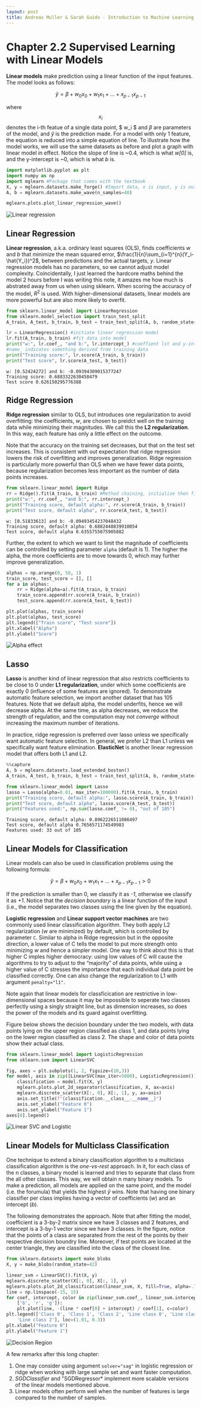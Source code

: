 ```yaml
---
layout: post
title: Andreas Muller & Sarah Guido - Introduction to Machine Learning with Python - Chapter 2.2
---
```


# Chapter 2.2 Supervised Learning with Linear Models

**Linear models** make prediction using a linear function of the input features. The model looks as follows:

$$
\hat{y} = \beta + w_0x_0 + w_1x_1 + ... + x_{p-1}x_{p-1}
$$

where $$x_i$$ denotes the i-th featue of a single data point, $ w_i $ and $\beta$ are parameters of the model, and $\hat{y}$ is the prediction made. For a model with only 1 feature, the equation is reduced into a simple equation of line. To illustrate how the model works, we will use the same datasets as before and plot a graph with linear model in effect. Notice the slope of line is ~0.4, which is what *w[0]* is, and the y-intercept is ~0, which is what *b* is.


```python
import matplotlib.pyplot as plt
import numpy as np
import mglearn #Package that comes with the textbook
X, y = mglearn.datasets.make_forge() #Import data, x is input, y is output
A, b = mglearn.datasets.make_wave(n_samples=40)
```


```python
mglearn.plots.plot_linear_regression_wave()
```
    


    
![Linear regression](/assets/pictures/Muller_2016_Chapter_2_2_1.png)
    


## Linear Regression

**Linear regression**, a.k.a. ordinary least squares (OLS), finds coefficients *w* and *b* that minimize the mean squared error, $\frac{1}{n}\sum_{i=1}^{n}(Y_i-\hat{Y_i})^2$, between predictions and the actual targets, *y*. Linear regression models has no parameters, so we cannot adjust model complexity. Coincidentally, I just learned the hardcore maths behind the model 2 hours before I was writing this note, it amazes me how much is abstrated away from us when using sklearn. When scoring the accuracy of the model, $R^2$ is used. With higher-dimensional datasets, linear models are more powerful but are also more likely to overfit.



```python
from sklearn.linear_model import LinearRegression
from sklearn.model_selection import train_test_split
A_train, A_test, b_train, b_test = train_test_split(A, b, random_state=0)

lr = LinearRegression() #initiate linear regression model
lr.fit(A_train, b_train) #fit data into model
print("w:", lr.coef_, "and b:", lr.intercept_) #coeffient lst and y-intercept
#name_ indicates something derived from training data
print("Training score:", lr.score(A_train, b_train))
print("Test score", lr.score(A_test, b_test))
```

    w: [0.52424272] and b: -0.09394309015377247
    Training score: 0.6883322630458479
    Test score 0.626150295776388
    

## Ridge Regression
**Ridge regression** similar to OLS, but introduces one regularization to avoid overfitting: the coefficients, *w*, are chosen to preidct well on the training data while minimizing their magnitudes. We call this the **L2 regularization**. In this way, each feature has only a little effect on the outcome.

Note that the accuracy on the training set decreases, but that on the test set increases. This is consistent with out expectation that ridge regression lowers the risk of overfitting and improves generalization. Ridge regression is particularly more powerful than OLS when we have fewer data points, because regularization becomes less important as the number of data points increases.


```python
from sklearn.linear_model import Ridge
rr = Ridge().fit(A_train, b_train) #Method chaining, initialize then fit data
print("w:", rr.coef_, "and b:", rr.intercept_)
print("Training score, default alpha:", rr.score(A_train, b_train))
print("Test score, default alpha", rr.score(A_test, b_test))
```

    w: [0.51833613] and b: -0.09493454237048432
    Training score, default alpha: 0.6882448839910054
    Test score, default alpha 0.6355755075905882
    

Further, the extent to which we want to limit the magnitude of coefficients can be controlled by setting parameter `alpha` (default is 1). The higher the alpha, the more coefficients are to move towards 0, which may further improve generalization.


```python
alphas = np.arange(0, 50, 1)
train_score, test_score = [], []
for a in alphas:
    rr = Ridge(alpha=a).fit(A_train, b_train)
    train_score.append(rr.score(A_train, b_train))
    test_score.append(rr.score(A_test, b_test))

plt.plot(alphas, train_score)
plt.plot(alphas, test_score)
plt.legend(["Train score", "Test score"])
plt.xlabel("Alpha")
plt.ylabel("Score")

```




    
![Alpha effect](/assets/pictures/Muller_2016_Chapter_2_2_2.png)
    


## Lasso

**Lasso** is another kind of linear regression that also restricts coefficients to be close to 0 under **L1 regularization**, under which some coefficients are exactly 0 (influence of some features are ignored). To demonstrate automatic feature selection, we import another dataset that has 105 features. Note that we default alpha, the model underfits, hence we will decrease alpha. At the same time, as alpha decreases, we reduce the strength of regulation, and the computation may not *converge* without increasing the maximum number of iterations.

In practice, ridge regression is preferred over lasso unless we specifically want automatic feature selection. In general, we prefer L2 than L1 unless we specifically want feature elimination. **ElasticNet** is another linear regression model that offers both L1 and L2.


```python
%%capture
A, b = mglearn.datasets.load_extended_boston()
A_train, A_test, b_train, b_test = train_test_split(A, b, random_state=0)
```


```python
from sklearn.linear_model import Lasso
lasso = Lasso(alpha=0.01, max_iter=100000).fit(A_train, b_train)
print("Training score, default alpha:", lasso.score(A_train, b_train))
print("Test score, default alpha", lasso.score(A_test, b_test))
print("Features used:", np.sum(lasso.coef_ != 0), "out of 105")
```

    Training score, default alpha: 0.8962226511086497
    Test score, default alpha 0.7656571174549983
    Features used: 33 out of 105
    

## Linear Models for Classification

Linear models can also be used in classification problems using the following formula:

$$
\hat{y} = \beta + w_0x_0 + w_1x_1 + ... + x_{p-1}x_{p-1} > 0
$$

If the prediction is smaller than 0, we classify it as *-1*, otherwise we classify it as *+1*. Notice that the *decision boundary* is a linear function of the input (i.e., the model separates two classes using the line given by the equation).

**Logistic regression** and **Linear support vector machines** are two commonly used linear classification algorithm. They both apply L2 regularization (*w* are minimized) by default, which is controlled by parameter `C`. Similar to alpha in Ridge regression but in the opposite direction, a lower value of C tells the model to put more strength onto minimizing *w* and hence a simpler model. One way to think about this is that higher C imples higher democracy: using low values of C will cause the algorithms to try to adjust to the “majority” of data points, while using a higher value of C stresses the importance that each individual data point be classified correctly. One can also change the regularization to L1 with argument `penalty="l1"`.

Note again that linear models for classficication are restrictive in low-dimensional spaces because it may be impossible to seperate two classes perfectly using a singly straight line, but as dimension increases, so does the power of the models and its guard against overfitting.

Figure below shows the decision boundary under the two models, with data points lying on the upper region classified as class 1, and data points lying on the lower region classified as class 2. The shape and color of data points show their actual class.


```python
from sklearn.linear_model import LogisticRegression
from sklearn.svm import LinearSVC

fig, axes = plt.subplots(1, 2, figsize=(10,3))
for model, axis in zip([LinearSVC(max_iter=5000), LogisticRegression()], axes):
    classification = model.fit(X, y)
    mglearn.plots.plot_2d_separator(classification, X, ax=axis)
    mglearn.discrete_scatter(X[:, 0], X[:, 1], y, ax=axis)
    axis.set_title(f"{classification.__class__.__name__}")
    axis.set_xlabel("Feature 0")
    axis.set_ylabel("Feature 1")
axes[0].legend()
```



![Linear SVC and Logistic](/assets/pictures/Muller_2016_Chapter_2_2_3.png)
    


## Linear Models for Multiclass Classification

One technique to extend a binary classification algorithm to a multiclass classification algorithm is the *one-vs-rest* approach. In it, for each class of the n classes, a binary model is learned and tries to separate that class from the all other classes. This way, we will obtain n many binary models. To make a prediction, all models are applied on the same point, and the model (i.e. the forumula) that yields the highest $\hat{y}$ wins. Note that having one binary classifier per class implies having a vector of coefficients (*w*) and an intercept (*b*).

The following demonstrates the approach. Note that after fitting the model, coefficient is a 3-by-2 matrix since we have 3 classes and 2 features, and intercept is a 3-by-1 vector since we have 3 classes. In the figure, notice that the points of a class are separated from the rest of the points by their respective decision boundry line. Moreover, if test points are located at the center triangle, they are classified into the class of the closest line. 


```python
from sklearn.datasets import make_blobs
X, y = make_blobs(random_state=42)

linear_svm = LinearSVC().fit(X, y)
mglearn.discrete_scatter(X[:, 0], X[:, 1], y)
mglearn.plots.plot_2d_classification(linear_svm, X, fill=True, alpha=.7)
line = np.linspace(-15, 15)
for coef, intercept, color in zip(linear_svm.coef_, linear_svm.intercept_, \
    ['b', 'r', 'g']):
    plt.plot(line, -(line * coef[0] + intercept) / coef[1], c=color)
plt.legend(['Class 0', 'Class 1', 'Class 2', 'Line class 0', 'Line class 1', \
    'Line class 2'], loc=(1.01, 0.3))
plt.xlabel("Feature 0")
plt.ylabel("Feature 1")
```



    
![Decision Region](/assets/pictures/Muller_2016_Chapter_2_2_4.png)
    


A few remarks after this long chapter:

1. One may consider using argument `solver="sag"` in logistic regression or ridge when working with large sample set and want faster computation.
2. *SGDClassifier* and "SGDRegressor* implement more scalable versions of the linear models mentioned above.
3. Linear models often perform well when the number of features is large compared to the number of samples.
